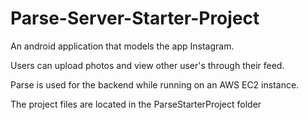 # Parse-Server-Starter-Project
An android application that models the app Instagram. 

Users can upload photos and view other user's through their feed. 

Parse is used for the backend while running on an AWS EC2 instance.

The project files are located in the ParseStarterProject folder


